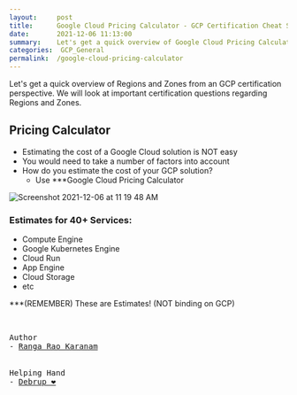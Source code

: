 ```yaml
---
layout:     post
title:      Google Cloud Pricing Calculator - GCP Certification Cheat Sheet
date:       2021-12-06 11:13:00
summary:    Let's get a quick overview of Google Cloud Pricing Calculator from an GCP certification perspective. We will look at important certification questions regarding Google Cloud Pricing Calculator.
categories:  GCP_General
permalink:  /google-cloud-pricing-calculator
---
```


Let's get a quick overview of Regions and Zones from an GCP certification perspective. We will look at important certification questions regarding Regions and Zones.

## Pricing Calculator

- Estimating the cost of a Google Cloud solution is NOT easy
- You would need to take a number of factors into account
- How do you estimate the cost of your GCP solution?
   - Use ***Google Cloud Pricing Calculator

![Screenshot 2021-12-06 at 11 19 48 AM](https://user-images.githubusercontent.com/57451228/144794316-a93bc669-e498-41df-9230-276f2e0d9ab0.png)

    
### Estimates for 40+ Services:
- Compute Engine
- Google Kubernetes Engine
- Cloud Run
- App Engine
- Cloud Storage
- etc


***(REMEMBER) These are Estimates! (NOT binding on GCP)


<BR/>


<pre>
Author
- <a href="https://www.linkedin.com/in/rangakaranam/">Ranga Rao Karanam</a>
<br/>
Helping Hand
- <a href="https://www.linkedin.com/in/debrup-365/">Debrup ❤️</a>
</pre>
